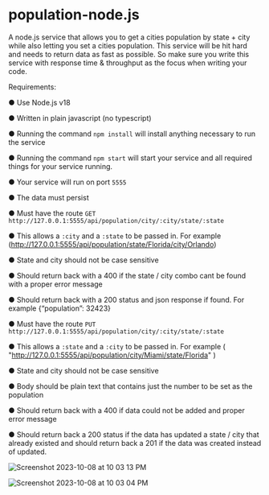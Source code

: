 # population-node.js

A node.js service that allows you to get a cities population by state + city
while also letting you set a cities population. This service will be hit hard and needs to return
data as fast as possible. So make sure you write this service with response time & throughput
as the focus when writing your code.

Requirements:

● Use Node.js v18

● Written in plain javascript (no typescript)

● Running the command `npm install` will install anything necessary to run the service

● Running the command `npm start` will start your service and all required things for your
service running.

● Your service will run on port `5555`

● The data must persist

● Must have the route `GET http://127.0.0.1:5555/api/population/city/:city/state/:state`

● This allows a `:city` and a `:state` to be passed in. For example
(http://127.0.0.1:5555/api/population/state/Florida/city/Orlando)

● State and city should not be case sensitive

● Should return back with a 400 if the state / city combo cant be found with a
proper error message

● Should return back with a 200 status and json response if found. For example
{“population”: 32423}

● Must have the route `PUT http://127.0.0.1:5555/api/population/city/:city/state/:state`

● This allows a `:state` and a `:city` to be passed in. For example
( "http://127.0.0.1:5555/api/population/city/Miami/state/Florida" )

● State and city should not be case sensitive

● Body should be plain text that contains just the number to be set as the
population

● Should return back with a 400 if data could not be added and proper error
message

● Should return back a 200 status if the data has updated a state / city that already
existed and should return back a 201 if the data was created instead of updated.



![Screenshot 2023-10-08 at 10 03 13 PM](https://github.com/MehmetCDmr/population-node.js/assets/109488636/2e6acd6a-f40e-43c3-9518-5eb53d284c93)


![Screenshot 2023-10-08 at 10 03 04 PM](https://github.com/MehmetCDmr/population-node.js/assets/109488636/7704e5a6-4aaa-4c48-a438-4a0e3b839849)

